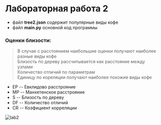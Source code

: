 # Лабораторная работа 2

 - файл **tree2.json** содержит популярные виды кофе 
 - файл **main.py** основной код программы

### Оценки близости:
>В случае с расстоянием наибольшие оценки получают наиболее разные виды кофе    
>Близость по дереву рассчитывается как расстояние между узлами    
>Количество отличий по параметрам    
>Единицу по кореляции получают наиболее похожие виды кофе    


  - ЕР -- Евклидово расстрояние
  - МР -- Манхетенское расстрояние
  - S  -- Близость по дереву
  - DF -- Количество отличий
  - CR -- Коэфициент корреляции


![lab2](https://i.ibb.co/GRj5hS3/Screenshot-1.png)
